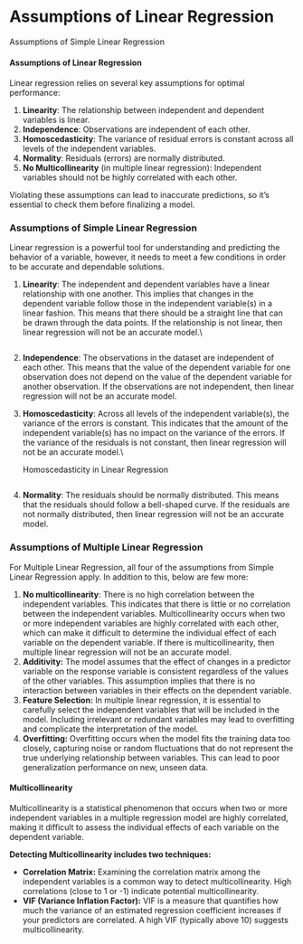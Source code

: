 # Assumptions of Linear Regression

Assumptions of Simple Linear Regression

#### **Assumptions of Linear Regression**

####

Linear regression relies on several key assumptions for optimal performance:

1. **Linearity**: The relationship between independent and dependent variables is linear.
2. **Independence**: Observations are independent of each other.
3. **Homoscedasticity**: The variance of residual errors is constant across all levels of the independent variables.
4. **Normality**: Residuals (errors) are normally distributed.
5. **No Multicollinearity** (in multiple linear regression): Independent variables should not be highly correlated with each other.

Violating these assumptions can lead to inaccurate predictions, so it’s essential to check them before finalizing a model.

### Assumptions of Simple Linear Regression <a href="#assumptions-of-simple-linear-regression" id="assumptions-of-simple-linear-regression"></a>

Linear regression is a powerful tool for understanding and predicting the behavior of a variable, however, it needs to meet a few conditions in order to be accurate and dependable solutions.&#x20;

1.  **Linearity**: The independent and dependent variables have a linear relationship with one another. This implies that changes in the dependent variable follow those in the independent variable(s) in a linear fashion. This means that there should be a straight line that can be drawn through the data points. If the relationship is not linear, then linear regression will not be an accurate model.\


    <figure><img src="https://media.geeksforgeeks.org/wp-content/uploads/20231123113044/python-linear-regression-4.png" alt=""><figcaption></figcaption></figure>
2. **Independence**: The observations in the dataset are independent of each other. This means that the value of the dependent variable for one observation does not depend on the value of the dependent variable for another observation. If the observations are not independent, then linear regression will not be an accurate model.
3.  **Homoscedasticity**: Across all levels of the independent variable(s), the variance of the errors is constant. This indicates that the amount of the independent variable(s) has no impact on the variance of the errors. If the variance of the residuals is not constant, then linear regression will not be an accurate model.\


    Homoscedasticity in Linear Regression

    <figure><img src="https://media.geeksforgeeks.org/wp-content/uploads/20231123113103/python-linear-regression-5.png" alt=""><figcaption></figcaption></figure>
4. **Normality**: The residuals should be normally distributed. This means that the residuals should follow a bell-shaped curve. If the residuals are not normally distributed, then linear regression will not be an accurate model.

### Assumptions of Multiple Linear Regression <a href="#assumptions-of-multiple-linear-regression" id="assumptions-of-multiple-linear-regression"></a>

For Multiple Linear Regression, all four of the assumptions from Simple Linear Regression apply. In addition to this, below are few more:

1. **No multicollinearity**: There is no high correlation between the independent variables. This indicates that there is little or no correlation between the independent variables. Multicollinearity occurs when two or more independent variables are highly correlated with each other, which can make it difficult to determine the individual effect of each variable on the dependent variable. If there is multicollinearity, then multiple linear regression will not be an accurate model.
2. **Additivity:** The model assumes that the effect of changes in a predictor variable on the response variable is consistent regardless of the values of the other variables. This assumption implies that there is no interaction between variables in their effects on the dependent variable.
3. **Feature Selection:** In multiple linear regression, it is essential to carefully select the independent variables that will be included in the model. Including irrelevant or redundant variables may lead to overfitting and complicate the interpretation of the model.
4. **Overfitting:** Overfitting occurs when the model fits the training data too closely, capturing noise or random fluctuations that do not represent the true underlying relationship between variables. This can lead to poor generalization performance on new, unseen data.

#### **Multicollinearity**

Multicollinearity is a statistical phenomenon that occurs when two or more independent variables in a multiple regression model are highly correlated, making it difficult to assess the individual effects of each variable on the dependent variable.

**Detecting Multicollinearity includes two techniques:**

* **Correlation Matrix:** Examining the correlation matrix among the independent variables is a common way to detect multicollinearity. High correlations (close to 1 or -1) indicate potential multicollinearity.
* **VIF (Variance Inflation Factor):** VIF is a measure that quantifies how much the variance of an estimated regression coefficient increases if your predictors are correlated. A high VIF (typically above 10) suggests multicollinearity.



